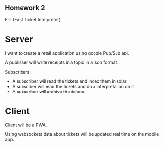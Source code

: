 ## Homework 2 

FTI (Fast Ticket Interpreter)

# Server

I want to create a retail application using google Pub/Sub api.

A publisher will write receipts in a topic in a json format.

Subscribers:

- A subscriber will read the tickets and index them in solar
- A subsciber will read the tickets and do a interpretation on it
- A subscriber will archive the tickets

# Client

Client will be a PWA.

Using websockets data about tickets will be updated real time on the mobile app.